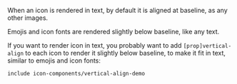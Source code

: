 When an icon is rendered in text, by default it is aligned at baseline, as any other images.

Emojis and icon fonts are rendered slightly below baseline, like any text.

If you want to render icon in text, you probably want to add `[prop]vertical-align` to each icon to render it slightly below baseline, to make it fit in text, similar to emojis and icon fonts:

`include icon-components/vertical-align-demo`
